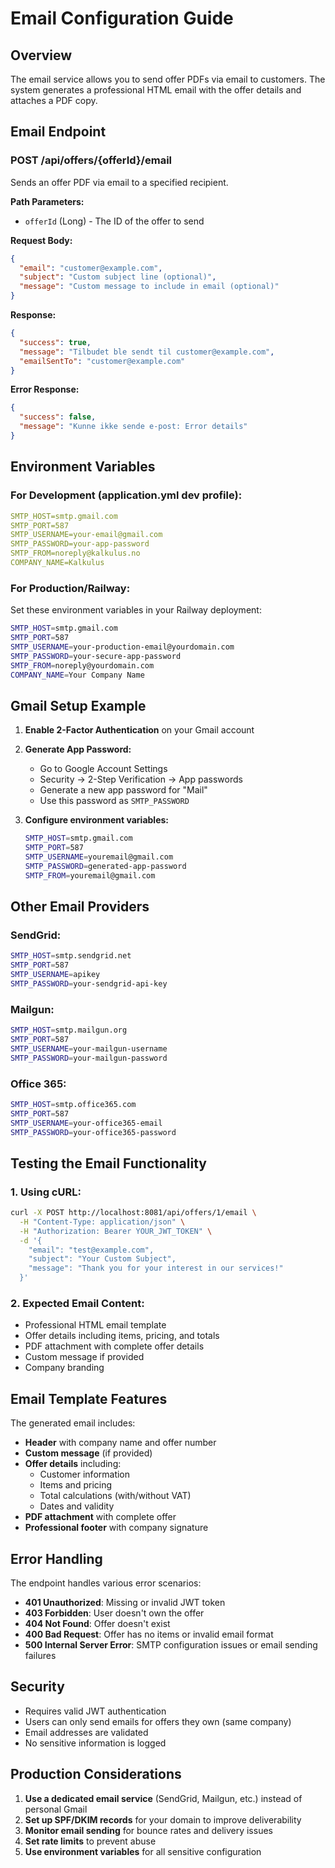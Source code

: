 # Email Configuration Guide

## Overview
The email service allows you to send offer PDFs via email to customers. The system generates a professional HTML email with the offer details and attaches a PDF copy.

## Email Endpoint

### POST /api/offers/{offerId}/email

Sends an offer PDF via email to a specified recipient.

**Path Parameters:**
- `offerId` (Long) - The ID of the offer to send

**Request Body:**
```json
{
  "email": "customer@example.com",
  "subject": "Custom subject line (optional)",
  "message": "Custom message to include in email (optional)"
}
```

**Response:**
```json
{
  "success": true,
  "message": "Tilbudet ble sendt til customer@example.com",
  "emailSentTo": "customer@example.com"
}
```

**Error Response:**
```json
{
  "success": false,
  "message": "Kunne ikke sende e-post: Error details"
}
```

## Environment Variables

### For Development (application.yml dev profile):
```yaml
SMTP_HOST=smtp.gmail.com
SMTP_PORT=587
SMTP_USERNAME=your-email@gmail.com
SMTP_PASSWORD=your-app-password
SMTP_FROM=noreply@kalkulus.no
COMPANY_NAME=Kalkulus
```

### For Production/Railway:
Set these environment variables in your Railway deployment:

```bash
SMTP_HOST=smtp.gmail.com
SMTP_PORT=587
SMTP_USERNAME=your-production-email@yourdomain.com
SMTP_PASSWORD=your-secure-app-password
SMTP_FROM=noreply@yourdomain.com
COMPANY_NAME=Your Company Name
```

## Gmail Setup Example

1. **Enable 2-Factor Authentication** on your Gmail account
2. **Generate App Password:**
   - Go to Google Account Settings
   - Security → 2-Step Verification → App passwords
   - Generate a new app password for "Mail"
   - Use this password as `SMTP_PASSWORD`

3. **Configure environment variables:**
   ```bash
   SMTP_HOST=smtp.gmail.com
   SMTP_PORT=587
   SMTP_USERNAME=youremail@gmail.com
   SMTP_PASSWORD=generated-app-password
   SMTP_FROM=youremail@gmail.com
   ```

## Other Email Providers

### SendGrid:
```bash
SMTP_HOST=smtp.sendgrid.net
SMTP_PORT=587
SMTP_USERNAME=apikey
SMTP_PASSWORD=your-sendgrid-api-key
```

### Mailgun:
```bash
SMTP_HOST=smtp.mailgun.org
SMTP_PORT=587
SMTP_USERNAME=your-mailgun-username
SMTP_PASSWORD=your-mailgun-password
```

### Office 365:
```bash
SMTP_HOST=smtp.office365.com
SMTP_PORT=587
SMTP_USERNAME=your-office365-email
SMTP_PASSWORD=your-office365-password
```

## Testing the Email Functionality

### 1. Using cURL:
```bash
curl -X POST http://localhost:8081/api/offers/1/email \
  -H "Content-Type: application/json" \
  -H "Authorization: Bearer YOUR_JWT_TOKEN" \
  -d '{
    "email": "test@example.com",
    "subject": "Your Custom Subject",
    "message": "Thank you for your interest in our services!"
  }'
```

### 2. Expected Email Content:
- Professional HTML email template
- Offer details including items, pricing, and totals
- PDF attachment with complete offer details
- Custom message if provided
- Company branding

## Email Template Features

The generated email includes:
- **Header** with company name and offer number
- **Custom message** (if provided)
- **Offer details** including:
  - Customer information
  - Items and pricing
  - Total calculations (with/without VAT)
  - Dates and validity
- **PDF attachment** with complete offer
- **Professional footer** with company signature

## Error Handling

The endpoint handles various error scenarios:
- **401 Unauthorized**: Missing or invalid JWT token
- **403 Forbidden**: User doesn't own the offer
- **404 Not Found**: Offer doesn't exist
- **400 Bad Request**: Offer has no items or invalid email format
- **500 Internal Server Error**: SMTP configuration issues or email sending failures

## Security

- Requires valid JWT authentication
- Users can only send emails for offers they own (same company)
- Email addresses are validated
- No sensitive information is logged

## Production Considerations

1. **Use a dedicated email service** (SendGrid, Mailgun, etc.) instead of personal Gmail
2. **Set up SPF/DKIM records** for your domain to improve deliverability
3. **Monitor email sending** for bounce rates and delivery issues
4. **Set rate limits** to prevent abuse
5. **Use environment variables** for all sensitive configuration
